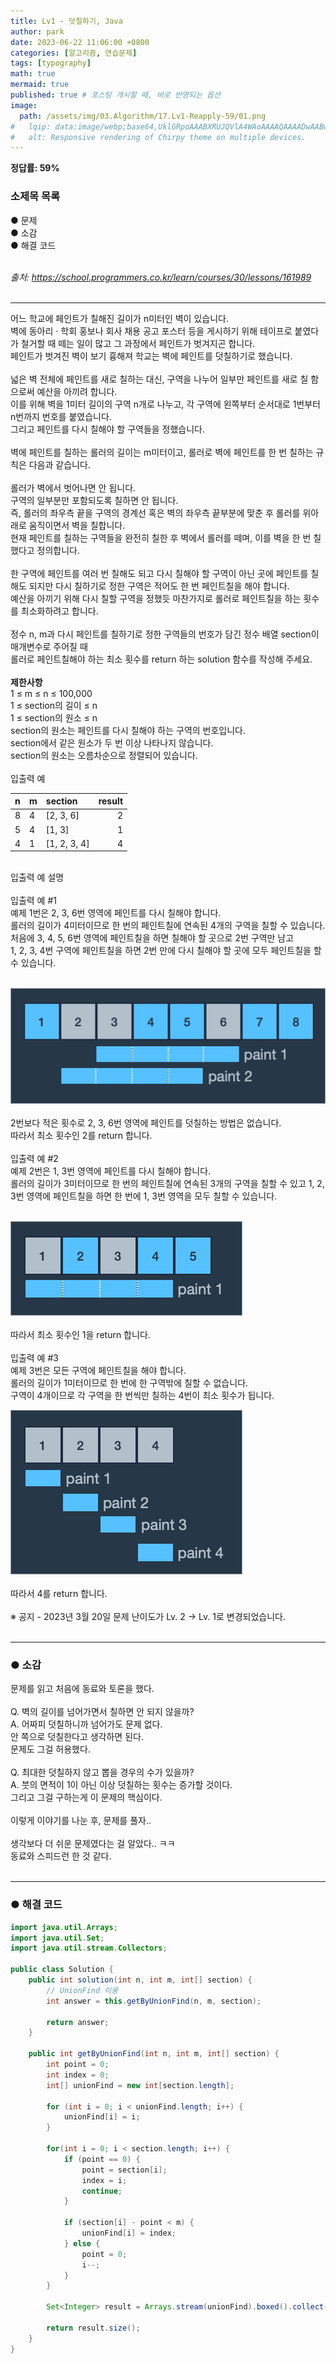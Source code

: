 ```yaml
---
title: Lv1 - 덧칠하기, Java
author: park
date: 2023-06-22 11:06:00 +0800
categories: [알고리즘, 연습문제]
tags: [typography]
math: true
mermaid: true
published: true # 포스팅 개시할 때, 바로 반영되는 옵션
image: 
  path: /assets/img/03.Algorithm/17.Lv1-Reapply-59/01.png
#   lqip: data:image/webp;base64,UklGRpoAAABXRUJQVlA4WAoAAAAQAAAADwAABwAAQUxQSDIAAAARL0AmbZurmr57yyIiqE8oiG0bejIYEQTgqiDA9vqnsUSI6H+oAERp2HZ65qP/VIAWAFZQOCBCAAAA8AEAnQEqEAAIAAVAfCWkAALp8sF8rgRgAP7o9FDvMCkMde9PK7euH5M1m6VWoDXf2FkP3BqV0ZYbO6NA/VFIAAAA
#   alt: Responsive rendering of Chirpy theme on multiple devices.
---
```


<b>정답률: 59%</b><br>

### 소제목 목록
● 문제<br/>
● 소감<br/>
● 해결 코드<br/>
<br/>

<i>출처: https://school.programmers.co.kr/learn/courses/30/lessons/161989</i><br>
<br/>

---

어느 학교에 페인트가 칠해진 길이가 n미터인 벽이 있습니다.<br>
벽에 동아리 · 학회 홍보나 회사 채용 공고 포스터 등을 게시하기 위해 테이프로 붙였다가 철거할 때 떼는 일이 많고 그 과정에서 페인트가 벗겨지곤 합니다.<br>
페인트가 벗겨진 벽이 보기 흉해져 학교는 벽에 페인트를 덧칠하기로 했습니다.<br>
<br>
넓은 벽 전체에 페인트를 새로 칠하는 대신, 구역을 나누어 일부만 페인트를 새로 칠 함으로써 예산을 아끼려 합니다.<br>
이를 위해 벽을 1미터 길이의 구역 n개로 나누고, 각 구역에 왼쪽부터 순서대로 1번부터 n번까지 번호를 붙였습니다.<br>
그리고 페인트를 다시 칠해야 할 구역들을 정했습니다.<br>
<br>
벽에 페인트를 칠하는 롤러의 길이는 m미터이고, 롤러로 벽에 페인트를 한 번 칠하는 규칙은 다음과 같습니다.<br>
<br>
롤러가 벽에서 벗어나면 안 됩니다.<br>
구역의 일부분만 포함되도록 칠하면 안 됩니다.<br>
즉, 롤러의 좌우측 끝을 구역의 경계선 혹은 벽의 좌우측 끝부분에 맞춘 후 롤러를 위아래로 움직이면서 벽을 칠합니다.<br>
현재 페인트를 칠하는 구역들을 완전히 칠한 후 벽에서 롤러를 떼며, 이를 벽을 한 번 칠했다고 정의합니다.<br>
<br>
한 구역에 페인트를 여러 번 칠해도 되고 다시 칠해야 할 구역이 아닌 곳에 페인트를 칠해도 되지만 다시 칠하기로 정한 구역은 적어도 한 번 페인트칠을 해야 합니다.<br>
예산을 아끼기 위해 다시 칠할 구역을 정했듯 마찬가지로 롤러로 페인트칠을 하는 횟수를 최소화하려고 합니다.<br>
<br>
정수 n, m과 다시 페인트를 칠하기로 정한 구역들의 번호가 담긴 정수 배열 section이 매개변수로 주어질 때<br>
롤러로 페인트칠해야 하는 최소 횟수를 return 하는 solution 함수를 작성해 주세요.<br>
<br>
<b>제한사항</b><br>
1 ≤ m ≤ n ≤ 100,000<br>
1 ≤ section의 길이 ≤ n<br>
1 ≤ section의 원소 ≤ n<br>
section의 원소는 페인트를 다시 칠해야 하는 구역의 번호입니다.<br>
section에서 같은 원소가 두 번 이상 나타나지 않습니다.<br>
section의 원소는 오름차순으로 정렬되어 있습니다.<br>
<br>
입출력 예<br>

| n                       | m  | section  | result |
|:------------------------|:----------|:----------|--------:|
| 8                       | 4         | [2, 3, 6] | 2       |
| 5                       | 4         | [1, 3]    | 1       |
| 4                       | 1         | [1, 2, 3, 4] | 4       |

<br>
입출력 예 설명<br>
<br>
입출력 예 #1<br>
예제 1번은 2, 3, 6번 영역에 페인트를 다시 칠해야 합니다.<br>
롤러의 길이가 4미터이므로 한 번의 페인트칠에 연속된 4개의 구역을 칠할 수 있습니다.<br>
처음에 3, 4, 5, 6번 영역에 페인트칠을 하면 칠해야 할 곳으로 2번 구역만 남고 <br>
1, 2, 3, 4번 구역에 페인트칠을 하면 2번 만에 다시 칠해야 할 곳에 모두 페인트칠을 할 수 있습니다.<br>
<br>

![01](/assets/img/03.Algorithm/17.Lv1-Reapply-59/01.png)<br>
<br>
2번보다 적은 횟수로 2, 3, 6번 영역에 페인트를 덧칠하는 방법은 없습니다.<br>
따라서 최소 횟수인 2를 return 합니다.<br>
<br>
입출력 예 #2<br>
예제 2번은 1, 3번 영역에 페인트를 다시 칠해야 합니다.<br>
롤러의 길이가 3미터이므로 한 번의 페인트칠에 연속된 3개의 구역을 칠할 수 있고 1, 2, 3번 영역에 페인트칠을 하면 한 번에 1, 3번 영역을 모두 칠할 수 있습니다.<br>
<br>

![01](/assets/img/03.Algorithm/17.Lv1-Reapply-59/02.png)<br>
<br>
따라서 최소 횟수인 1을 return 합니다.<br>
<br>
입출력 예 #3<br>
예제 3번은 모든 구역에 페인트칠을 해야 합니다.<br>
롤러의 길이가 1미터이므로 한 번에 한 구역밖에 칠할 수 없습니다.<br>
구역이 4개이므로 각 구역을 한 번씩만 칠하는 4번이 최소 횟수가 됩니다.<br>

![01](/assets/img/03.Algorithm/17.Lv1-Reapply-59/03.png)<br>
<br>
따라서 4를 return 합니다.<br>
<br>
※ 공지 - 2023년 3월 20일 문제 난이도가 Lv. 2 → Lv. 1로 변경되었습니다.<br>
<br>

---

### ● 소감

문제를 읽고 처음에 동료와 토론을 했다.<br>
<br>
Q. 벽의 길이를 넘어가면서 칠하면 안 되지 않을까?<br>
A. 어짜피 덧칠하니까 넘어가도 문제 없다.<br>
안 쪽으로 덧칠한다고 생각하면 된다.<br>
문제도 그걸 허용했다.<br>
<br>
Q. 최대한 덧칠하지 않고 뽑을 경우의 수가 있을까?<br>
A. 붓의 면적이 1이 아닌 이상 덧칠하는 횟수는 증가할 것이다.<br>
그리고 그걸 구하는게 이 문제의 핵심이다.<br>
<br>
이렇게 이야기를 나눈 후, 문제를 풀자..<br>
<br>
생각보다 더 쉬운 문제였다는 걸 알았다.. ㅋㅋ<br>
동료와 스피드런 한 것 같다.<br>
<br>

---

### ● 해결 코드

```java
import java.util.Arrays;
import java.util.Set;
import java.util.stream.Collectors;

public class Solution {
    public int solution(int n, int m, int[] section) {
        // UnionFind 이용
        int answer = this.getByUnionFind(n, m, section);
        
        return answer;
    }
    
    public int getByUnionFind(int n, int m, int[] section) {
        int point = 0;
        int index = 0;
        int[] unionFind = new int[section.length];
        
        for (int i = 0; i < unionFind.length; i++) {
            unionFind[i] = i;
        }
        
        for(int i = 0; i < section.length; i++) {
            if (point == 0) {
                point = section[i];
                index = i;
                continue;
            }
            
            if (section[i] - point < m) {
                unionFind[i] = index;
            } else {
                point = 0;
                i--;
            }
        }

        Set<Integer> result = Arrays.stream(unionFind).boxed().collect(Collectors.toSet());
        
        return result.size();
    }
}
```